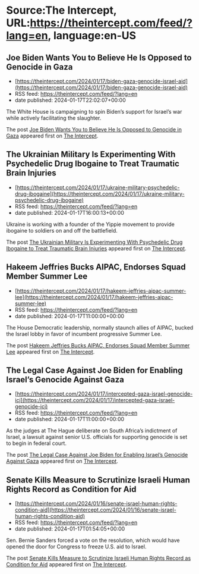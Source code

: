 # Source:The Intercept, URL:https://theintercept.com/feed/?lang=en, language:en-US

## Joe Biden Wants You to Believe He Is Opposed to Genocide in Gaza
 - [https://theintercept.com/2024/01/17/biden-gaza-genocide-israel-aid](https://theintercept.com/2024/01/17/biden-gaza-genocide-israel-aid)
 - RSS feed: https://theintercept.com/feed/?lang=en
 - date published: 2024-01-17T22:02:07+00:00

<p>The White House is campaigning to spin Biden’s support for Israel’s war while actively facilitating the slaughter.</p>
<p>The post <a href="https://theintercept.com/2024/01/17/biden-gaza-genocide-israel-aid/">Joe Biden Wants You to Believe He Is Opposed to Genocide in Gaza</a> appeared first on <a href="https://theintercept.com">The Intercept</a>.</p>

## The Ukrainian Military Is Experimenting With Psychedelic Drug Ibogaine to Treat Traumatic Brain Injuries
 - [https://theintercept.com/2024/01/17/ukraine-military-psychedelic-drug-ibogaine](https://theintercept.com/2024/01/17/ukraine-military-psychedelic-drug-ibogaine)
 - RSS feed: https://theintercept.com/feed/?lang=en
 - date published: 2024-01-17T16:00:13+00:00

<p>Ukraine is working with a founder of the Yippie movement to provide ibogaine to soldiers on and off the battlefield.</p>
<p>The post <a href="https://theintercept.com/2024/01/17/ukraine-military-psychedelic-drug-ibogaine/">The Ukrainian Military Is Experimenting With Psychedelic Drug Ibogaine to Treat Traumatic Brain Injuries</a> appeared first on <a href="https://theintercept.com">The Intercept</a>.</p>

## Hakeem Jeffries Bucks AIPAC, Endorses Squad Member Summer Lee
 - [https://theintercept.com/2024/01/17/hakeem-jeffries-aipac-summer-lee](https://theintercept.com/2024/01/17/hakeem-jeffries-aipac-summer-lee)
 - RSS feed: https://theintercept.com/feed/?lang=en
 - date published: 2024-01-17T11:00:00+00:00

<p>The House Democratic leadership, normally staunch allies of AIPAC, bucked the Israel lobby in favor of incumbent progressive Summer Lee.</p>
<p>The post <a href="https://theintercept.com/2024/01/17/hakeem-jeffries-aipac-summer-lee/">Hakeem Jeffries Bucks AIPAC, Endorses Squad Member Summer Lee</a> appeared first on <a href="https://theintercept.com">The Intercept</a>.</p>

## The Legal Case Against Joe Biden for Enabling Israel’s Genocide Against Gaza
 - [https://theintercept.com/2024/01/17/intercepted-gaza-israel-genocide-icj](https://theintercept.com/2024/01/17/intercepted-gaza-israel-genocide-icj)
 - RSS feed: https://theintercept.com/feed/?lang=en
 - date published: 2024-01-17T11:00:00+00:00

<p>As the judges at The Hague deliberate on South Africa’s indictment of Israel, a lawsuit against senior U.S. officials for supporting genocide is set to begin in federal court.</p>
<p>The post <a href="https://theintercept.com/2024/01/17/intercepted-gaza-israel-genocide-icj/">The Legal Case Against Joe Biden for Enabling Israel’s Genocide Against Gaza</a> appeared first on <a href="https://theintercept.com">The Intercept</a>.</p>

## Senate Kills Measure to Scrutinize Israeli Human Rights Record as Condition for Aid
 - [https://theintercept.com/2024/01/16/senate-israel-human-rights-condition-aid](https://theintercept.com/2024/01/16/senate-israel-human-rights-condition-aid)
 - RSS feed: https://theintercept.com/feed/?lang=en
 - date published: 2024-01-17T01:54:05+00:00

<p>Sen. Bernie Sanders forced a vote on the resolution, which would have opened the door for Congress to freeze U.S. aid to Israel.</p>
<p>The post <a href="https://theintercept.com/2024/01/16/senate-israel-human-rights-condition-aid/">Senate Kills Measure to Scrutinize Israeli Human Rights Record as Condition for Aid</a> appeared first on <a href="https://theintercept.com">The Intercept</a>.</p>

